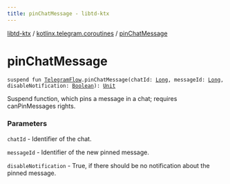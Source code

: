```yaml
---
title: pinChatMessage - libtd-ktx
---
```


[libtd-ktx](../index.html) / [kotlinx.telegram.coroutines](index.html) / [pinChatMessage](./pin-chat-message.html)

# pinChatMessage

`suspend fun `[`TelegramFlow`](../kotlinx.telegram.core/-telegram-flow/index.html)`.pinChatMessage(chatId: `[`Long`](https://kotlinlang.org/api/latest/jvm/stdlib/kotlin/-long/index.html)`, messageId: `[`Long`](https://kotlinlang.org/api/latest/jvm/stdlib/kotlin/-long/index.html)`, disableNotification: `[`Boolean`](https://kotlinlang.org/api/latest/jvm/stdlib/kotlin/-boolean/index.html)`): `[`Unit`](https://kotlinlang.org/api/latest/jvm/stdlib/kotlin/-unit/index.html)

Suspend function, which pins a message in a chat; requires canPinMessages rights.

### Parameters

`chatId` - Identifier of the chat.

`messageId` - Identifier of the new pinned message.

`disableNotification` - True, if there should be no notification about the pinned message.